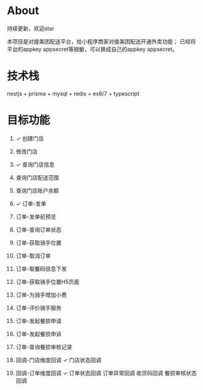 # About

持续更新，欢迎star

本项目是对接美团配送平台，给小程序商家对接美团配送开通外卖功能； 已经将平台的appkey appsecret等脱敏，可以换成自己的appkey appsecret。

# 技术栈

nestjs + prisma + mysql + redis + es6/7 + typescript

# 目标功能

1. ✓ 创建门店
2. 修改门店
3. ✓ 查询门店信息
4. 查询门店配送范围
5. 查询门店账户余额

6. ✓ 订单-发单
7. 订单-发单前预览
8. 订单-查询订单状态
9. 订单-获取骑手位置
10. 订单-取消订单
11. 订单-取餐码信息下发
12. 订单-获取骑手位置H5页面
13. 订单-为骑手增加小费
14. 订单-评价骑手服务
15. 订单-发起餐损申请
16. 订单-发起餐损申诉
17. 订单-查询餐损审核记录

18. 回调-门店维度回调
    ✓ 门店状态回调

19. 回调-订单维度回调
    ✓ 订单状态回调
    订单异常回调
    收货码回调
    餐损审核状态回调
